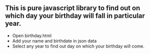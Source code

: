 ## This is pure javascript library to find out on which day your birthday will fall in particular year.
- Open birthday.html
- Add your name and birthdate in json data
- Select any year to find out day on which your birthday will come.
